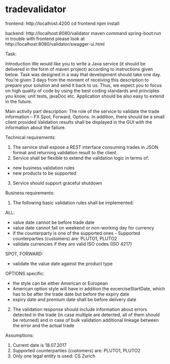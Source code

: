 # tradevalidator

frontend: http://localhost:4200
cd frontend
npm install


backend: http://localhost:8080/validator
maven command spring-boot:run
in trouble with frontend please look at http://localhost:8080/validator/swagger-ui.html

Task:

Introduction 
We would like you to write a Java service (it should be delivered in the form of maven project) according to instructions given below. Task was designed in a way that development should take one day. You’re given 3 days from the moment of receiving this description to prepare your solution and send it back to us. Thus, we expect you to focus on high quality of code by using the best coding standards and principles you know, unit tests, javaDoc etc. Application should be also easy to extend in the future. 

Main activity part description: 
The role of the service to validate the trade information – FX Spot, Forward, Options. In addition, there should be a small client provided Validation results shall be displayed in the GUI with the information about the failure. 

Technical requirements: 
1. The service shall expose a REST interface consuming trades in JSON format and returning validation result to the client 
2. Service shall be flexible to extend the validation logic in terms of: 
- new business validation rules 
- new products to be supported 
3. Service should support graceful shutdown 

Business requirements: 
1. The following basic validation rules shall be implemented: 

ALL: 
- value date cannot be before trade date 
- value date cannot fall on weekend or non-working day for currency 
- if the counterparty is one of the supported ones - Supported counterparties (customers) are: PLUTO1, PLUTO2 
- validate currencies if they are valid ISO codes (ISO 4217) 

SPOT, FORWARD: 
- validate the value date against the product type 

OPTIONS specific: 
- the style can be either American or European 
- American option style will have in addition the excerciseStartDate, which has to be after the trade date but before the expiry date 
- expiry date and premium date shall be before delivery date 

2. The validation response should include information about errors detected in the trade (in case multiple are detected, all of them should be returned) and in case of bulk validation additional linkage between the error and the actual trade 

Assumptions: 
1. Current date is 18.07.2017 
2. Supported counterparties (customers) are: PLUTO1, PLUTO2 
3. Only one legal entity is used: CS Zurich 

